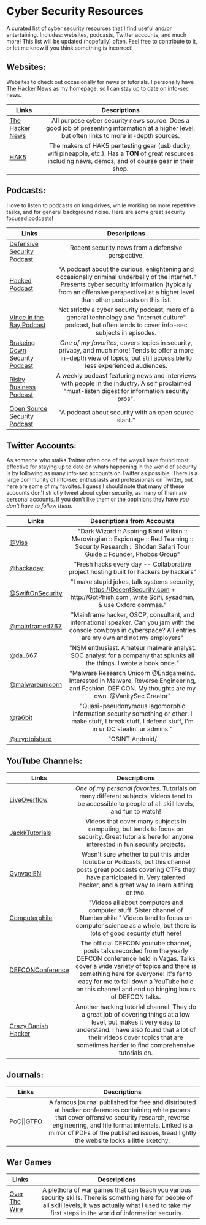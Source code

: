 # Cyber Security Resources

A curated list of cyber security resources that I find useful and/or entertaining. Includes: websites, podcasts, Twitter accounts, and much more! This list will be updated (hopefully) often. Feel free to contribute to it, or let me know if you think something is incorrect!

## Websites:
Websites to check out occasionally for news or tutorials. I personally have The Hacker News as my homepage, so I can stay up to date on info-sec news.

| Links | Descriptions |
| ------------- |:-------------:|
| [The Hacker News](https://thehackernews.com/) | All purpose cyber security news source. Does a good job of presenting information at a higher level, but often links to more in-depth sources. |
| [HAK5](https://www.hak5.org/) | The makers of HAK5 pentesting gear (usb ducky, wifi pineapple, etc.). Has a **TON** of great resources including news, demos, and of course gear in their shop. |

## Podcasts:
I love to listen to podcasts on long drives, while working on more repetitive tasks, and for general background noise. Here are some great security focused podcasts!

| Links | Descriptions |
| ------------- |:-------------:|
| [Defensive Security Podcast](http://defensivesecurity.org/) | Recent security news from a defensive perspective. |
| [Hacked Podcast](http://www.hackedpodcast.com/) | "A podcast about the curious, enlightening and occasionally criminal underbelly of the internet." Presents cyber security information (typically from an offensive perspective) at a higher level than other podcasts on this list. |
| [Vince in the Bay Podcast](https://www.stitcher.com/podcast/vince-in-the-bay-podcast) | Not strictly a cyber security podcast, more of a general technology and "internet culture" podcast, but often tends to cover info-sec subjects in episodes. |
| [Brakeing Down Security Podcast](http://brakeingsecurity.com/) | *One of my favorites*, covers topics in security, privacy, and much more! Tends to offer a more in-depth view of topics, but still accessible to less experienced audiences. |
| [Risky Business Podcast](https://risky.biz/netcasts/risky-business/) | A weekly podcast featuring news and interviews with people in the industry. A self proclaimed "must-listen digest for information security pros". |
| [Open Source Security Podcast](http://www.opensourcesecuritypodcast.com/) | "A podcast about security with an open source slant." |

## Twitter Accounts:
As someone who stalks Twitter often one of the ways I have found most effective for staying up to date on whats happening in the world of security is by following as many info-sec accounts on Twitter as possible. There is a large community of info-sec enthusiasts and professionals on Twitter, but here are some of my favoites. I guess I should note that many of these accounts don't strictly tweet about cyber security, as many of them are personal accounts. If you don't like them or the oppinions they have *you don't have to follow them*.

| Links | Descriptions from Accounts |
| ----- |:------------:|
| [@Viss](https://twitter.com/Viss) | "Dark Wizard :: Aspiring Bond Villain :: Merovingian :: Espionage :: Red Teaming :: Security Research :: Shodan Safari Tour Guide :: Founder, Phobos Group" |
| [@hackaday](https://twitter.com/hackaday) | "Fresh hacks every day -- Collaborative project hosting built for hackers by hackers" |
| [@SwiftOnSecurity](https://twitter.com/SwiftOnSecurity) | "I make stupid jokes, talk systems security, https://DecentSecurity.com  + http://GotPhish.com , write Scifi, sysadmin, & use Oxford commas." |
| [@mainframed767](https://twitter.com/mainframed767) | "Mainframe hacker, OSCP, consultant, and international speaker. Can you jam with the console cowboys in cyberspace? All entries are my own and not my employers" |
| [@da_667](https://twitter.com/da_667) | "NSM enthusiast. Amateur malware analyst. SOC analyst for a company that splunks all the things. I wrote a book once." |
| [@malwareunicorn](https://twitter.com/malwareunicorn) | "Malware Research Unicorn @EndgameInc. Interested in Malware, Reverse Engineering, and Fashion. DEF CON. My thoughts are my own. @VanitySec Creator" |
| [@ra6bit](https://twitter.com/ra6bit) | "Quasi-pseudonymous lagomorphic information security something or other. I make stuff, I break stuff, I defend stuff, I'm in ur DC stealin' ur admins." |
| [@cryptoishard](https://twitter.com/cryptoishard) | "OSINT\|Android/|Hardware/|Cryptography/|Forensics/|Virtualization/|GameDev cryptographyishard(@)protonmail.ch cryptoishard(@)tuta.io ∧·∪ #YOLOSEC" |


## YouTube Channels:
| Links | Descriptions |
| ----- |:------------:|
| [LiveOverflow](https://www.youtube.com/channel/UClcE-kVhqyiHCcjYwcpfj9w) | *One of my personal favorites*. Tutorials on many different subjects. Videos tend to be accessible to people of all skill levels, and fun to watch! |
| [JackkTutorials](https://www.youtube.com/channel/UC64x_rKHxY113KMWmprLBPA) | Videos that cover many subjects in computing, but tends to focus on security. Great tutorials here for anyone interested in fun security projects. |
| [GynvaelEN](https://www.youtube.com/channel/UCCkVMojdBWS-JtH7TliWkVg) | Wasn't sure whether to put this under Toutube or Podcasts, but this channel posts great podcasts covering CTFs they have participated in. Very talented hacker, and a great way to learn a thing or two. |
| [Computerphile](https://www.youtube.com/channel/UC9-y-6csu5WGm29I7JiwpnA) | "Videos all about computers and computer stuff. Sister channel of Numberphile." Videos tend to focus on computer science as a whole, but there is lots of good security stuff here! |
| [DEFCONConference](https://www.youtube.com/channel/UC6Om9kAkl32dWlDSNlDS9Iw) | The official DEFCON youtube channel, posts talks recorded from the yearly DEFCON conference held in Vagas. Talks cover a wide variety of topics and there is something here for everyone! It's far to easy for me to fall down a YouTube hole on this channel and end up binging hours of DEFCON talks. |
| [Crazy Danish Hacker](https://www.youtube.com/channel/UClg0eyJTbAZaYuz3mhwfBBQ) | Another hacking tutorial channel. They do a great job of covering things at a low level, but makes it very easy to understand. I have also found that a lot of their videos cover topics that are sometimes harder to find comprehensive tutorials on.|

## Journals:
| Links | Descriptions |
| ----- |:------------:|
| [PoC\|\|GTFO](https://www.alchemistowl.org/pocorgtfo/) | A famous journal published for free and distributed at hacker conferences containing white papers that cover offensive security research, reverse engineering, and file format internals. Linked is a mirror of PDFs of the published issues, tread lightly the website looks a little sketchy. |

## War Games
| Links | Descriptions |
| ----- |:------------:|
| [Over The Wire](http://overthewire.org/wargames/) | A plethora of war games that can teach you various security skills. There is something here for people of all skill levels, it was actually what I used to take my first steps in the world of information security. |
